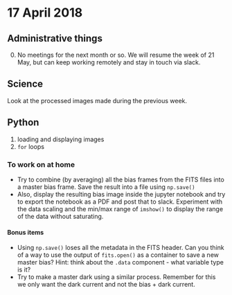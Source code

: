# 17 April 2018

## Administrative things

0. No meetings for the next month or so. We will resume the week of 21 May, but can keep working remotely and stay in touch via slack.

## Science

Look at the processed images made during the previous week.

## Python

1. loading and displaying images
2. `for` loops

### To work on at home

- Try to combine (by averaging) all the bias frames from the FITS files into a master bias frame. Save the result into a file using `np.save()`
- Also, display the resulting bias image inside the jupyter notebook and try to export the notebook as a PDF and post that to slack. Experiment with the data scaling and the min/max range of `imshow()` to display the range of the data without saturating.

#### Bonus items
- Using `np.save()` loses all the metadata in the FITS header. Can you think of a way to use the output of `fits.open()` as a container to save a new master bias? Hint: think about the `.data` component - what variable type is it?
- Try to make a master dark using a similar process. Remember for this we only want the dark current and not the bias + dark current.
